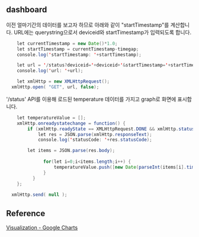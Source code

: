## dashboard

이전 얼마기간의 데이터를 보고자 하므로 아래와 같이 "startTimestamp"를 계산합니다. URL에는 querystring으로서 deviceid와 startTimestamp가 입력되도록 합니다. 

```java
	let currentTimestamp = new Date()*1.0;
	let startTimestamp = currentTimestamp-timegap;
	console.log('startTimestamp: '+startTimestamp);

	let url = '/status?deviceid='+deviceid+'&startTimestamp='+startTimestamp;
	console.log('url: '+url);

	let xmlHttp = new XMLHttpRequest();	
  xmlHttp.open( "GET", url, false);   
```

'/status' API를 이용해 로드된 temperature 데이터를 가지고 graph로 화면에 표시합니다. 

```java
	let temperatureValue = [];
	xmlHttp.onreadystatechange = function() {
		if (xmlHttp.readyState == XMLHttpRequest.DONE && xmlHttp.status == 200 ) {
		  	let res = JSON.parse(xmlHttp.responseText);	
		  	console.log('statusCode: '+res.statusCode);

        let items = JSON.parse(res.body);
		  
			  for(let i=0;i<items.length;i++) {
				  temperatureValue.push([new Date(parseInt(items[i].timestamp)), parseFloat(items[i].temperature)]);        
			  }
		  }
	};
  
  xmlHttp.send( null );
```    
	
## Reference

[Visualization - Google Charts](https://developers.google.com/chart/interactive/docs/gallery/areachart) 

